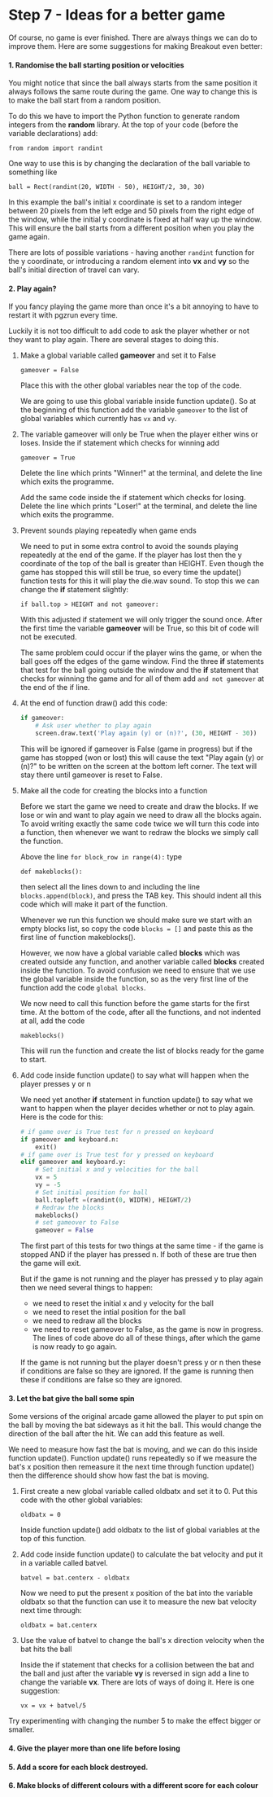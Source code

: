 # Step 7 - Ideas for a better game

Of course, no game is ever finished. There are always things we can do to improve them. Here are some suggestions for making Breakout even better:

#### 1. Randomise the ball starting position or velocities

You might notice that since the ball always starts from the same position it always follows the same route during the game. One way to change this is to make the ball start from a random position. 

To do this we have to import the Python function to generate random integers from the **random** library. At the top of your code (before the variable declarations) add:

`from random import randint`

One way to use this is by changing the declaration of the ball variable to something like

`ball = Rect(randint(20, WIDTH - 50), HEIGHT/2, 30, 30)`

In this example the ball's initial x coordinate is set to a random integer between 20 pixels from the left edge and 50 pixels from the right edge of the window, while the initial y coordinate is fixed at half way up the window. This will ensure the ball starts from a different position when you play the game again.

There are lots of possible variations - having another `randint` function for the y coordinate, or introducing a random element into **vx** and **vy** so the ball's initial direction of travel can vary.

#### 2. Play again?

If you fancy playing the game more than once it's a bit annoying to have to restart it with pgzrun every time.

Luckily it is not too difficult to add code to ask the player whether or not they want to play again. There are several stages to doing this.
1. Make a global variable called **gameover** and set it to False

   `gameover = False`

   Place this with the other global variables near the top of the code.

   We are going to use this global variable inside function update(). So at the beginning of this function add the variable `gameover` to the list of global variables which currently has `vx` and `vy`.
 
2. The variable gameover will only be True when the player either wins or loses.
   Inside the if statement which checks for winning add

   `gameover = True`

   Delete the line which prints "Winner!" at the terminal, and delete the line which exits the programme.

   Add the same code inside the if statement which checks for losing. Delete the line which prints "Loser!" at the terminal, and delete the line which exits the programme.
   

3. Prevent sounds playing repeatedly when game ends

   We need to put in some extra control to avoid the sounds playing repeatedly at the end of the game. If the player has lost then the y coordinate of the top of the ball is greater than HEIGHT. Even though the game has stopped this will still be true, so every time the update() function tests for this it will play the die.wav sound. To stop this we can change the **if** statement slightly:

   ```if ball.top > HEIGHT and not gameover:```

   With this adjusted if statement we will only trigger the sound once. After the first time the variable **gameover** will be True, so this bit of code will not be executed.

   The same problem could occur if the player wins the game, or when the ball goes off the edges of the game window. Find the three **if** statements that test for the ball going outside the window and the **if** statement that checks for winning the game and for all of them add ```and not gameover``` at the end of the if line.

4. At the end of function draw() add this code:
   ```python
   if gameover:
       # Ask user whether to play again
       screen.draw.text('Play again (y) or (n)?', (30, HEIGHT - 30))
   ```
   This will be ignored if gameover is False (game in progress) but if the game has stopped (won or lost) this will cause the text "Play again (y) or (n)?" to be written on the screen at the bottom left corner.
   The text will stay there until gameover is reset to False.

5. Make all the code for creating the blocks into a function

   Before we start the game we need to create and draw the blocks. If we lose or win and want to play again we need to draw all the blocks again. To avoid writing exactly the same code twice we will turn this code into a function, then whenever we want to redraw the blocks we simply call the function.

   Above the line `for block_row in range(4):` type

   `def makeblocks():`

   then select all the lines down to and including the line `blocks.append(block)`, and press the TAB key. This should indent all this code which will make it part of the function.

   Whenever we run this function we should make sure we start with an empty blocks list, so copy the code `blocks = []` and paste this as the first line of function makeblocks().

   However, we now have a global variable called **blocks** which was created outside any function, and another variable called **blocks** created inside the function. To avoid confusion we need to ensure that we use the global variable inside the function, so as the very first line of the function add the code `global blocks`.

   We now need to call this function before the game starts for the first time. At the bottom of the code, after all the functions, and not indented at all, add the code

   `makeblocks()`

   This will run the function and create the list of blocks ready for the game to start.

6. Add code inside function update() to say what will happen when the player presses y or n

   We need yet another **if** statement in function update() to say what we want to happen when the player decides whether or not to play again. Here is the code for this:

   ```python
   # if game over is True test for n pressed on keyboard
   if gameover and keyboard.n:
       exit()
   # if game over is True test for y pressed on keyboard
   elif gameover and keyboard.y:
       # Set initial x and y velocities for the ball
       vx = 5
       vy = -5
       # Set initial position for ball
       ball.topleft =(randint(0, WIDTH), HEIGHT/2)
       # Redraw the blocks
       makeblocks()
       # set gameover to False
       gameover = False
   ```
   The first part of this tests for two things at the same time - if the game is stopped AND if the player has pressed n. If both of these are true then the game will exit.

   But if the game is not running and the player has pressed y to play again then we need several things to happen:
   - we need to reset the initial x and y velocity for the ball
   - we need to reset the intial position for the ball
   - we need to redraw all the blocks
   - we need to reset gameover to False, as the game is now in progress.
   The lines of code above do all of these things, after which the game is now ready to go again.

   If the game is not running but the player doesn't press y or n then these if conditions are false so they are ignored. If the game is running then these if conditions are false so they are ignored.

#### 3. Let the bat give the ball some spin

Some versions of the original arcade game allowed the player to put spin on the ball by moving the bat sideways as it hit the ball. This would change the direction of the ball after the hit. We can add this feature as well.

We need to measure how fast the bat is moving, and we can do this inside function update(). Function update() runs repeatedly so if we measure the bat's x position then remeasure it the next time through function update() then the difference should show how fast the bat is moving.

1. First create a new global variable called oldbatx and set it to 0. Put this code with the other global variables:

   `oldbatx = 0`

   Inside function update() add oldbatx to the list of global variables at the top of this function.

2. Add code inside function update() to calculate the bat velocity and put it in a variable called batvel.

   `batvel = bat.centerx - oldbatx`

    Now we need to put the present x position of the bat into the variable oldbatx so that the function can use it to measure the new bat velocity next time through:

   `oldbatx = bat.centerx`

3. Use the value of batvel to change the ball's x direction velocity when the bat hits the ball

   Inside the if statement that checks for a collision between the bat and the ball and just after the variable **vy** is reversed in sign add a line to change the variable **vx**. There are lots of ways of doing it. Here is one suggestion:

   `vx = vx + batvel/5`

Try experimenting with changing the number 5 to make the effect bigger or smaller.

#### 4. Give the player more than one life before losing

#### 5. Add a score for each block destroyed.

#### 6. Make blocks of different colours with a different score for each colour